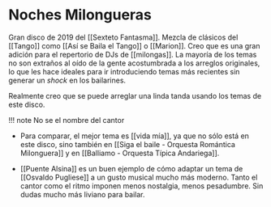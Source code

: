 # Noches Milongueras
Gran disco de 2019 del [[Sexteto Fantasma]]. Mezcla de clásicos del [[Tango]] como [[Así se Baila el Tango]] o [[Marion]]. Creo que es una gran adición para el repertorio de DJs de [[milongas]]. La mayoría de los temas no son extraños al oído de la gente acostumbrada a los arreglos originales, lo que les hace ideales para ir introduciendo temas más recientes sin generar un *shock* en los bailarines. 

Realmente creo que se puede arreglar una linda tanda usando los temas de este disco. 

!!! note
	No se el nombre del cantor
    
- Para comparar, el mejor tema es [[vida mía]], ya que no sólo está en este disco, sino también en [[Siga el baile - Orquesta Romántica Milonguera]] y en [[Balliamo - Orquesta Típica Andariega]].

- [[Puente Alsina]] es un buen ejemplo de cómo adaptar un tema de [[Osvaldo Pugliese]] a un gusto musical mucho más moderno. Tanto el cantor como el ritmo imponen menos nostalgia, menos pesadumbre. Sin dudas mucho más liviano para bailar. 